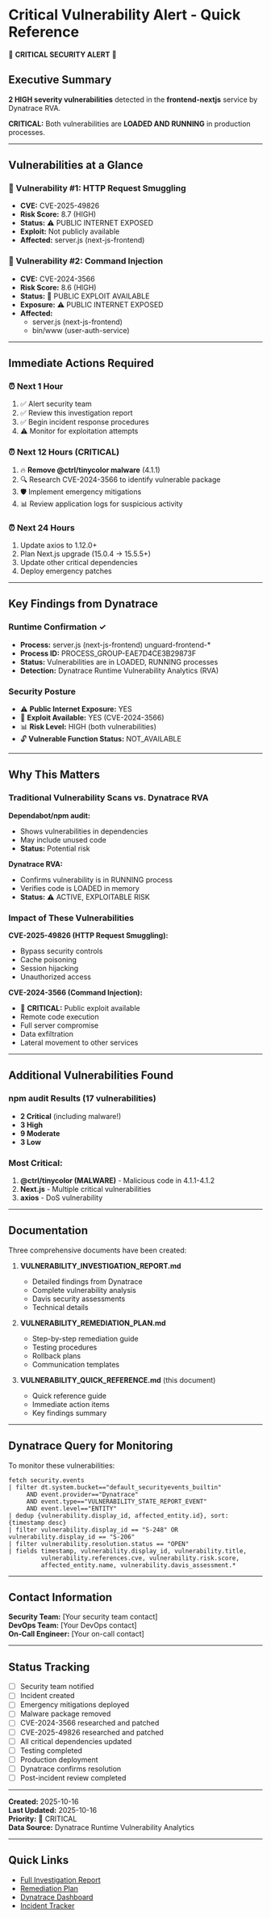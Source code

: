 # Critical Vulnerability Alert - Quick Reference

🚨 **CRITICAL SECURITY ALERT** 🚨

## Executive Summary

**2 HIGH severity vulnerabilities** detected in the **frontend-nextjs** service by Dynatrace RVA.

**CRITICAL:** Both vulnerabilities are **LOADED AND RUNNING** in production processes.

---

## Vulnerabilities at a Glance

### 🔴 Vulnerability #1: HTTP Request Smuggling
- **CVE:** CVE-2025-49826
- **Risk Score:** 8.7 (HIGH)
- **Status:** ⚠️ PUBLIC INTERNET EXPOSED
- **Exploit:** Not publicly available
- **Affected:** server.js (next-js-frontend)

### 🔴 Vulnerability #2: Command Injection  
- **CVE:** CVE-2024-3566
- **Risk Score:** 8.6 (HIGH)
- **Status:** 🚨 PUBLIC EXPLOIT AVAILABLE
- **Exposure:** ⚠️ PUBLIC INTERNET EXPOSED
- **Affected:** 
  - server.js (next-js-frontend)
  - bin/www (user-auth-service)

---

## Immediate Actions Required

### ⏰ Next 1 Hour
1. ✅ Alert security team
2. ✅ Review this investigation report
3. ✅ Begin incident response procedures
4. ⚠️ Monitor for exploitation attempts

### ⏰ Next 12 Hours (CRITICAL)
1. 🔥 **Remove @ctrl/tinycolor malware** (4.1.1)
2. 🔍 Research CVE-2024-3566 to identify vulnerable package
3. 🛡️ Implement emergency mitigations
4. 📊 Review application logs for suspicious activity

### ⏰ Next 24 Hours
1. Update axios to 1.12.0+
2. Plan Next.js upgrade (15.0.4 → 15.5.5+)
3. Update other critical dependencies
4. Deploy emergency patches

---

## Key Findings from Dynatrace

### Runtime Confirmation ✓
- **Process:** server.js (next-js-frontend) unguard-frontend-*
- **Process ID:** PROCESS_GROUP-EAE7D4CE3B29873F
- **Status:** Vulnerabilities are in LOADED, RUNNING processes
- **Detection:** Dynatrace Runtime Vulnerability Analytics (RVA)

### Security Posture
- ⚠️ **Public Internet Exposure:** YES
- 🚨 **Exploit Available:** YES (CVE-2024-3566)
- 📊 **Risk Level:** HIGH (both vulnerabilities)
- 🔓 **Vulnerable Function Status:** NOT_AVAILABLE

---

## Why This Matters

### Traditional Vulnerability Scans vs. Dynatrace RVA

**Dependabot/npm audit:**
- Shows vulnerabilities in dependencies
- May include unused code
- **Status:** Potential risk

**Dynatrace RVA:**
- Confirms vulnerability is in RUNNING process
- Verifies code is LOADED in memory
- **Status:** ⚠️ ACTIVE, EXPLOITABLE RISK

### Impact of These Vulnerabilities

**CVE-2025-49826 (HTTP Request Smuggling):**
- Bypass security controls
- Cache poisoning
- Session hijacking
- Unauthorized access

**CVE-2024-3566 (Command Injection):**
- 🚨 **CRITICAL:** Public exploit available
- Remote code execution
- Full server compromise
- Data exfiltration
- Lateral movement to other services

---

## Additional Vulnerabilities Found

### npm audit Results (17 vulnerabilities)
- **2 Critical** (including malware!)
- **3 High**
- **9 Moderate**
- **3 Low**

### Most Critical:
1. **@ctrl/tinycolor (MALWARE)** - Malicious code in 4.1.1-4.1.2
2. **Next.js** - Multiple critical vulnerabilities
3. **axios** - DoS vulnerability

---

## Documentation

Three comprehensive documents have been created:

1. **VULNERABILITY_INVESTIGATION_REPORT.md**
   - Detailed findings from Dynatrace
   - Complete vulnerability analysis
   - Davis security assessments
   - Technical details

2. **VULNERABILITY_REMEDIATION_PLAN.md**
   - Step-by-step remediation guide
   - Testing procedures
   - Rollback plans
   - Communication templates

3. **VULNERABILITY_QUICK_REFERENCE.md** (this document)
   - Quick reference guide
   - Immediate action items
   - Key findings summary

---

## Dynatrace Query for Monitoring

To monitor these vulnerabilities:

```dql
fetch security.events
| filter dt.system.bucket=="default_securityevents_builtin"
     AND event.provider=="Dynatrace"
     AND event.type=="VULNERABILITY_STATE_REPORT_EVENT"
     AND event.level=="ENTITY"
| dedup {vulnerability.display_id, affected_entity.id}, sort:{timestamp desc}
| filter vulnerability.display_id == "S-248" OR vulnerability.display_id == "S-206"
| filter vulnerability.resolution.status == "OPEN"
| fields timestamp, vulnerability.display_id, vulnerability.title, 
         vulnerability.references.cve, vulnerability.risk.score, 
         affected_entity.name, vulnerability.davis_assessment.*
```

---

## Contact Information

**Security Team:** [Your security team contact]  
**DevOps Team:** [Your DevOps contact]  
**On-Call Engineer:** [Your on-call contact]

---

## Status Tracking

- [ ] Security team notified
- [ ] Incident created
- [ ] Emergency mitigations deployed
- [ ] Malware package removed
- [ ] CVE-2024-3566 researched and patched
- [ ] CVE-2025-49826 researched and patched
- [ ] All critical dependencies updated
- [ ] Testing completed
- [ ] Production deployment
- [ ] Dynatrace confirms resolution
- [ ] Post-incident review completed

---

**Created:** 2025-10-16  
**Last Updated:** 2025-10-16  
**Priority:** 🔴 CRITICAL  
**Data Source:** Dynatrace Runtime Vulnerability Analytics

---

## Quick Links

- [Full Investigation Report](./VULNERABILITY_INVESTIGATION_REPORT.md)
- [Remediation Plan](./VULNERABILITY_REMEDIATION_PLAN.md)
- [Dynatrace Dashboard](#) <!-- Add your Dynatrace link -->
- [Incident Tracker](#) <!-- Add your incident tracking link -->
